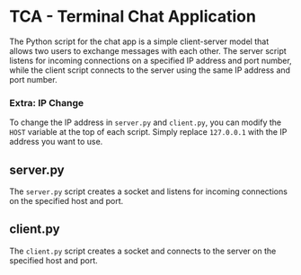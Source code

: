 # TCA - Terminal Chat Application
The Python script for the chat app is a simple client-server model that allows two users to exchange messages with each other. The server script listens for incoming connections on a specified IP address and port number, while the client script connects to the server using the same IP address and port number.
### Extra: IP Change
To change the IP address in `server.py` and `client.py`, you can modify the `HOST` variable at the top of each script. Simply replace `127.0.0.1` with the IP address you want to use.
## server.py
The `server.py` script creates a socket and listens for incoming connections on the specified host and port.
## client.py
The `client.py` script creates a socket and connects to the server on the specified host and port.
